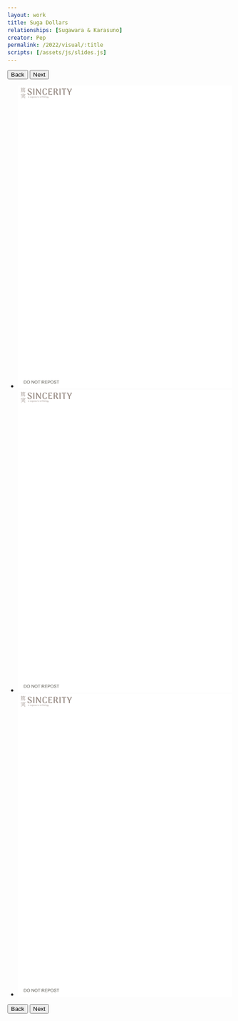 ```yaml
---
layout: work
title: Suga Dollars
relationships: [Sugawara & Karasuno]
creator: Pep
permalink: /2022/visual/:title
scripts: [/assets/js/slides.js]
---
```

<div class="fullscreen-image-slider">
  <div class="slides" role="region" aria-label="FullScreen Pictures" data-slide>
    <div class="slide-buttons">
      <button class="slide-previous" onclick="prevSlide()">
        <span class="show-for-sr">Back</span>
      </button>
      <button class="slide-next" onclick="nextSlide()">
        <span class="show-for-sr">Next</span>
      </button>
    </div>
    <ul class="slide-container">
      <li data-slide=1 class="is-active slide">
        <img class="visual" id="comic_pep_1" src="/assets/images/watermark.png" alt="page1">
      </li>
      <li data-slide=2 class="slide">
        <img class="visual" id="comic_pep_2" src="/assets/images/watermark.png" alt="page2">
      </li>
      <li data-slide=3 class="slide">
        <img class="visual" id="comic_pep_3" src="/assets/images/watermark.png" alt="page3">
      </li>
    </ul>
    <div class="slide-buttons">
      <button class="slide-previous" onclick="prevSlide()">
        <span class="show-for-sr">Back</span>
      </button>
      <button class="slide-next" onclick="nextSlide()">
        <span class="show-for-sr">Next</span>
      </button>
    </div>
  </div>
</div>